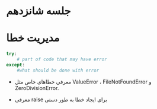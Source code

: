 # جلسه شانزدهم

# مدیریت خطا
```python
try:
    # part of code that may have error
except:
    #what should be done with error
```
- معرفی خطاهای خاص مثل ValueError ،  FileNotFoundError و ZeroDivisionError.

- معرفی raise برای ایجاد خطا به طور دستی
